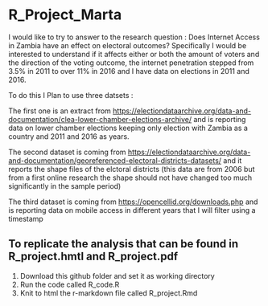 # R_Project_Marta

I would like to try to answer to the research question : Does Internet Access in Zambia have an effect on electoral outcomes? 
Specifically I would be interested to understand if it affects either or both the amount of voters and the direction of the voting outcome, the internet penetration stepped from 3.5% in 2011 to over 11% in 2016 and I have data on elections in 2011 and 2016. 

To do this I Plan to use three datsets : 

The first one is an extract from https://electiondataarchive.org/data-and-documentation/clea-lower-chamber-elections-archive/ and is reporting data on lower chamber elections keeping only election with Zambia as a country and 2011 and 2016 as years. 

The second dataset is coming from https://electiondataarchive.org/data-and-documentation/georeferenced-electoral-districts-datasets/ and it reports the shape files of the elctoral districts (this data are from 2006 but from a first online research the shape should not have changed too much significantly in the sample period)

The third dataset is coming from https://opencellid.org/downloads.php and is reporting data on mobile access in different years that I will filter using a timestamp

## To replicate the analysis that can be found in R_project.hmtl and R_project.pdf 

1) Download this github folder and set it as working directory
2) Run the code called R_code.R
3) Knit to html the r-markdown file called R_project.Rmd



